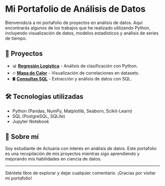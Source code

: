 # Mi Portafolio de Análisis de Datos  

Bienvenido/a a mi portafolio de proyectos en análisis de datos. Aquí encontrarás algunos de los trabajos que he realizado utilizando Python, incluyendo visualización de datos, modelos estadísticos y análisis de series de tiempo.  

## 📂 Proyectos  

- 📊 **[Regresión Logística](#)** - Análisis de clasificación con Python.  
- 🔥 **[Mapa de Calor](#)** - Visualización de correlaciones en datasets.  
- 🛢️ **[Consultas SQL](#)** - Extracción y análisis de datos con SQL.  

## 🛠️ Tecnologías utilizadas  

- Python (Pandas, NumPy, Matplotlib, Seaborn, Scikit-Learn)  
- SQL (PostgreSQL, SQLite)  
- Jupyter Notebook  

## 🚀 Sobre mí  

Soy estudiante de Actuaría con interés en análisis de datos. Este portafolio es una recopilación de mis proyectos mientras sigo aprendiendo y mejorando mis habilidades en ciencia de datos.  

---

Siéntete libre de explorar y dejar cualquier comentario. ¡Gracias por visitar mi portafolio!  
